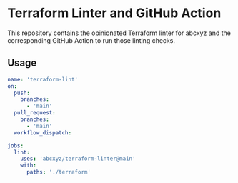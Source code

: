 # Terraform Linter and GitHub Action

This repository contains the opinionated Terraform linter for abcxyz and the corresponding GitHub Action to run those linting checks.

## Usage

```yaml
name: 'terraform-lint'
on:
  push:
    branches:
      - 'main'
  pull_request:
    branches:
      - 'main'
  workflow_dispatch:

jobs:
  lint:
    uses: 'abcxyz/terraform-linter@main'
    with:
      paths: './terraform'
```
